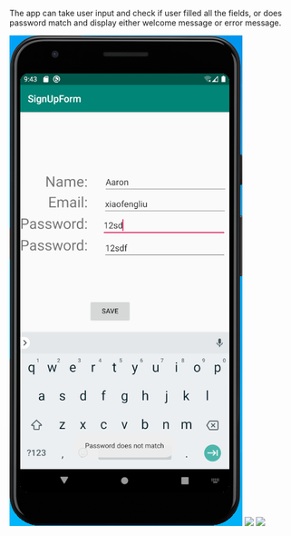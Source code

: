 The app can take user input and check if user filled all the fields, or does password match and display either
welcome message or error message.

![](/image/passworderror.png)
![](/fillingblank.png)
![](/welcomemessage.png)
